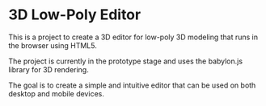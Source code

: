 # 3D Low-Poly Editor
This is a project to create a 3D editor for low-poly 3D modeling that runs in the browser using HTML5.

The project is currently in the prototype stage and uses the babylon.js library for 3D rendering.

The goal is to create a simple and intuitive editor that can be used on both desktop and mobile devices.
